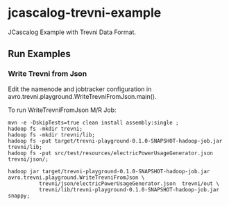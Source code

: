 # jcascalog-trevni-example

JCascalog Example with Trevni Data Format.

## Run Examples

### Write Trevni from Json
Edit the namenode and jobtracker configuration in avro.trevni.playground.WriteTrevniFromJson.main().

To run WriteTrevniFromJson M/R Job:

```
mvn -e -DskipTests=true clean install assembly:single ;
hadoop fs -mkdir trevni;
hadoop fs -mkdir trevni/lib;
hadoop fs -put target/trevni-playground-0.1.0-SNAPSHOT-hadoop-job.jar trevni/lib;
hadoop fs -put src/test/resources/electricPowerUsageGenerator.json trevni/json/;
```

```
hadoop jar target/trevni-playground-0.1.0-SNAPSHOT-hadoop-job.jar avro.trevni.playground.WriteTrevniFromJson \
          trevni/json/electricPowerUsageGenerator.json  trevni/out \ 
          trevni/lib/trevni-playground-0.1.0-SNAPSHOT-hadoop-job.jar snappy;
```

